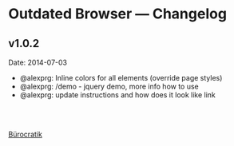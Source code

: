 
# Outdated Browser — Changelog

## v1.0.2 
Date: 2014-07-03

 * @alexprg: Inline colors for all elements (override page styles) 
 * @alexprg: /demo - jquery demo, more info how to use
 * @alexprg: update instructions and how does it look like link


 
 <br> <br>


[Bürocratik](http://burocratik.com)
